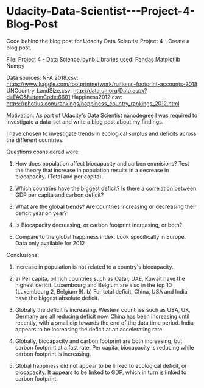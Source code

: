 # Udacity-Data-Scientist---Project-4-Blog-Post
Code behind the blog post for Udacity Data Scientist Project 4 - Create a blog post. 

File: Project 4 - Data Science.ipynb
Libraries used: Pandas
                Matplotlib
                Numpy
                
Data sources:
NFA 2018.csv: https://www.kaggle.com/footprintnetwork/national-footprint-accounts-2018
UNCountry_LandSize.csv: http://data.un.org/Data.aspx?d=FAO&f=itemCode:6601
Happiness2012.csv: https://photius.com/rankings/happiness_country_rankings_2012.html

Motivation:
As part of Udacity's Data Scientist nanodegree I was required to investigate a data-set and write a blog post about my findings. 

I have chosen to investigate trends in ecological surplus and deficits across the different countries. 

Questions cosnsidered were:
1. How does population affect biocapacity and carbon emmisions? Test the theory that increase in population results in a decrease in biocapacity. (Total and per capita). 

2. Which countries have the biggest deficit? Is there a correlation between GDP per capita and carbon deficit?

3. What are the global trends? Are countries increasing or decreasing their deficit year on year?

4. Is Biocapacity decreasing, or carbon footprint increasing, or both? 

5. Compare to the global happiness index. Look specifically in Europe. Data only available for 2012 

Conclusions:
1. Increase in population is not related to a country's biocapacity. 
2. a) Per capita, oil rich countries such as Qatar, UAE, Kuwait have the highest deficit. Luxembourg and Belgium are also in the top 10 (Luxembourg 2, Belgium 9). 
   b) For total deficit, China, USA and India have the biggest absolute deficit. 
3. Globally the deficit is increasing. Western countries such as USA, UK, Germany are all reducing deficit now. China has been increasing until recently, with a small dip towards the end of the data time period. India appears to be increasing the deficit at an accelerating rate. 

4. Globally, biocapacity and carbon footprint are both increasing, but carbon footprint at a fast rate. Per capita, biocapacity is reducing while carbon footprint is increasing. 

5. Global happiness did not appear to be linked to ecological deficit, or biocapacity. It appears to be linked to GDP, which in turn is linked to carbon footprint. 
